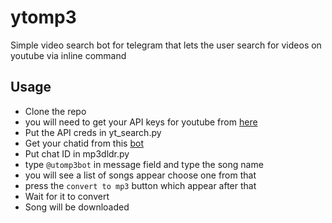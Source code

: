 # ytomp3

Simple video search bot for telegram that lets the user search for videos on youtube via inline command 

## Usage
- Clone the repo
- you will need to get your API keys for youtube from [here](https://developers.google.com/docs/api/quickstart/python) 
- Put the API creds in yt_search.py
- Get your chatid from this [bot](https://telegram.me/get_id_bot)
- Put chat ID in mp3dldr.py
- type `@utomp3bot` in message field and type the song name
- you will see a list of songs appear choose one from that
- press the `convert to mp3` button which appear after that
- Wait for it to convert
- Song will be downloaded


